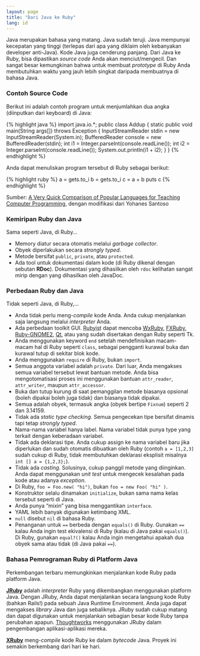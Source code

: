 ```yaml
---
layout: page
title: "Dari Java ke Ruby"
lang: id
---
```


Java merupakan bahasa yang matang. Java sudah teruji. Java mempunyai
kecepatan yang tinggi (terlepas dari apa yang diklaim oleh kebanyakan
developer anti-Java). Kode Java juga cenderung panjang. Dari Java ke
Ruby, bisa dipastikan *source code* Anda akan menciut/mengecil. Dan
sangat besar kemungkinan bahwa untuk membuat *prototype* di Ruby Anda
membutuhkan waktu yang jauh lebih singkat daripada membuatnya di bahasa
Java.

### Contoh Source Code

Berikut ini adalah contoh program untuk menjumlahkan dua angka
(diinputkan dari keyboard) di Java:

{% highlight java %}
import java.io.*;
public class Addup
{
   static public void main(String args[]) throws Exception {
       InputStreamReader stdin = new InputStreamReader(System.in);
       BufferedReader console = new BufferedReader(stdin);
       int i1 = Integer.parseInt(console.readLine());
       int i2 = Integer.parseInt(console.readLine());
       System.out.println(i1 + i2);
   }
}
{% endhighlight %}

Anda dapat menuliskan program tersebut di Ruby sebagai berikut:

{% highlight ruby %}
a = gets.to_i
b = gets.to_i
c = a + b
puts c
{% endhighlight %}

Sumber: [A Very Quick Comparison of Popular Languages for Teaching
Computer Programming][8], dengan modifikasi dari Yohanes Santoso

### Kemiripan Ruby dan Java

Sama seperti Java, di Ruby…

* Memory diatur secara otomatis melalui *garbage collector*.
* Obyek diperlakukan secara *strongly typed*.
* Metode bersifat `public`, `private`, atau `protected`.
* Ada tool untuk dokumentasi dalam kode (di Ruby dikenal dengan sebutan
  **RDoc**). Dokumentasi yang dihasilkan oleh `rdoc` kelihatan sangat
  mirip dengan yang dihasilkan oleh JavaDoc.

### Perbedaan Ruby dan Java

Tidak seperti Java, di Ruby,...

* Anda tidak perlu meng-*compile* kode Anda. Anda cukup menjalankan saja
  langsung melalui *interpreter* Anda.
* Ada perbedaan toolkit GUI. <abbr title="Matz telah mendeklarasikan
  Pengguna Ruby disebut dengan sebutan Rubyist">Rubyist</abbr> dapat
  mencoba [WxRuby][1], [FXRuby][2], [Ruby-GNOME2][3], [Qt][4],
  atau yang sudah disertakan dengan Ruby seperti Tk.
* Anda menggunakan keyword `end` setelah mendefinisikan macam-macam hal
  di Ruby seperti `class`, sebagai pengganti kurawal buka dan kurawal
  tutup di sekitar blok kode.
* Anda menggunakan `require` di Ruby, bukan `import`.
* Semua anggota variabel adalah `private`. Dari luar, Anda mengakses
  semua variabel tersebut lewat bantuan metode. Anda bisa
  mengotomatisasi proses ini menggunakan bantuan `attr_reader`,
  `attr_writer`, maupun `attr_accessor`.
* Buka dan tutup kurung di saat pemanggilan metode biasanya opsional
  (boleh dipakai boleh juga tidak) dan biasanya tidak dipakai.
* Semua adalah obyek, termasuk angka (obyek bertipe `Fixnum`) seperti 2
  dan 3.14159.
* Tidak ada *static type checking*. Semua pengecekan tipe bersifat
  dinamis tapi tetap *strongly typed*.
* Nama-nama variabel hanya label. Nama variabel tidak punya type yang
  terkait dengan keberadaan variabel.
* Tidak ada deklarasi tipe. Anda cukup assign ke nama variabel baru jika
  diperlukan dan sudah otomatis dibuatkan oleh Ruby (contoh `a =
  [1,2,3]` sudah cukup di Ruby, tidak membutuhkan deklarasi eksplisit
  misalnya `int [] a = {1,2,3};`).
* Tidak ada *casting*. Solusinya, cukup panggil metode yang diinginkan.
  Anda dapat menggunakan *unit test* untuk mengecek kesalahan pada kode
  atau adanya *exception*.
* Di Ruby, `foo = Foo.new( "hi")`, bukan `foo = new Foo( "hi" )`.
* Konstruktor selalu dinamakan `initialize`, bukan sama nama kelas
  tersebut seperti di Java.
* Anda punya “mixin” yang bisa menggantikan `interface`.
* YAML lebih banyak digunakan ketimbang XML.
* `null` disebut `nil` di bahasa Ruby.
* Penanganan untuk `==` berbeda dengan `equals()` di Ruby. Gunakan `==`
  kalau Anda ingin test ekivalensi di Ruby (kalau di Java pakai
  `equals()`). Di Ruby, gunakan `equal?()` kalau Anda ingin mengetahui
  apakah dua obyek sama atau tidak (di Java pakai `==`).

### Bahasa Pemrograman Ruby di Platform Java

Perkembangan terbaru memungkinkan menjalankan kode Ruby pada platform
Java.

[**JRuby**][5] adalah *interpreter* Ruby yang dikembangkan menggunakan
platform Java. Dengan JRuby, Anda dapat menjalankan secara langsung kode
Ruby (bahkan Rails!) pada sebuah Java Runtime Environment. Anda juga
dapat mengakses *library* Java dan juga sebaliknya. JRuby sudah cukup
matang dan dapat digunakan untuk menjalankan sebagian besar kode Ruby
tanpa perubahan apapun. [Thoughtworks][6] menggunakan JRuby dalam
pengembangan aplikasi-aplikasi mereka.

[**XRuby**][7] meng-*compile* kode Ruby ke dalam *bytecode* Java. Proyek
ini semakin berkembang dari hari ke hari.



[1]: http://wxruby.rubyforge.org/wiki/wiki.pl
[2]: http://www.fxruby.org/
[3]: http://ruby-gnome2.sourceforge.jp/
[4]: https://github.com/ryanmelt/qtbindings/
[5]: http://jruby.codehaus.org/
[6]: http://www.thoughtworks.com/
[7]: http://xruby.com/
[8]: http://www.ariel.com.au/a/teaching-programming.html
